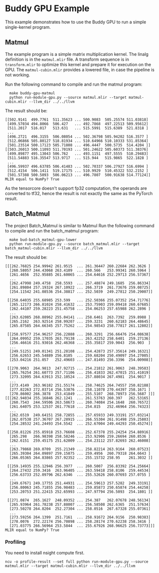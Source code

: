 # Buddy GPU Example
This example demonstrates how to use the Buddy GPU to run a simple single-kernel program.

## Matmul
The example program is a simple matrix multiplication kernel. The linalg definition is in the `matmul.mlir` file. 
A transform sequence is in `transform.mlir` to optimize this kernel and prepare it for execution on the GPU.
The `matmul-cubin.mlir` provides a lowered file, in case the pipeline is not working.

Run the following command to compile and run the matmul program:
```
  make buddy-gpu-matmul
  python run-module-gpu.py --source matmul.mlir --target matmul-cubin.mlir --llvm_dir ../../llvm
```

The result should be:
```
[[502.9141  499.7761  511.35623 ... 500.9083  505.25574 511.03818]
 [499.57034 494.8066  506.427   ... 492.7868  497.22513 509.95612]
 [511.2017  516.017   513.631   ... 515.5991  515.6389  521.8318 ]
 ...
 [496.2721  496.3155  506.08054 ... 502.36798 505.94202 516.3577 ]
 [512.06866 505.80127 518.81934 ... 510.64966 510.10333 531.85364]
 [501.23514 500.17123 505.71808 ... 496.4447  500.5735  514.4204 ]]
[[503.26013 500.11093 511.70193 ... 501.24622 505.60373 511.38376]
 [499.89877 495.13043 506.762   ... 493.1151  497.5555  510.29483]
 [511.54883 516.35547 513.9717  ... 515.944   515.9865  522.1828 ]
 ...
 [496.59937 496.63785 506.41483 ... 502.70337 506.27927 516.6994 ]
 [512.4154  506.1411  519.17175 ... 510.9929  510.45322 532.2152 ]
 [501.57388 500.5093  506.06213 ... 496.7807  500.91638 514.77124]]
MLIR equal to NumPy? True
```

As the tensorcore doesn't support fp32 computation, the operands are converted to tf32, hence the result is not exactly the same as the PyTorch result. 

## Batch_Matmul
The project Batch_Matmul is similar to Matmul
Run the following command to compile and run the batch_matmul program:
```
  make bud-batch_matmul-gpu-lower
  python run-module-gpu.py --source batch_matmul.mlir --target batch_matmul-cubin.mlir --llvm_dir ../../llvm
```
The result should be:
```
[[[262.76825 254.99942 261.9515  ... 261.36447 260.22684 262.3626 ]
  [260.58057 244.43068 263.4109  ... 260.566   253.99341 260.5964 ]
  [261.4656  252.95885 261.60065 ... 254.64616 252.29713 256.57367]
  ...
  [262.47998 249.4758  258.5593  ... 257.48874 249.1685  256.86334]
  [261.89804 257.19324 267.10922 ... 266.3719  261.73676 259.08725]
  [254.11542 241.08536 254.38817 ... 252.5039  249.27812 250.29007]]

 [[258.64035 255.68985 253.599   ... 252.50366 255.07352 254.71776]
  [265.12173 266.81024 258.41632 ... 253.75903 259.09418 260.67685]
  [262.44107 259.28223 251.45758 ... 254.06253 257.65988 262.2896 ]
  ...
  [263.62085 268.88962 255.04141 ... 258.6461  263.7392  259.8988 ]
  [265.2162  263.92514 258.99207 ... 259.3231  260.62183 264.48645]
  [265.87585 264.66345 257.75262 ... 254.98543 258.77817 261.12802]]

 [[258.97577 254.96257 256.22888 ... 260.3291  256.66476 254.08638]
  [264.09952 259.17035 263.79138 ... 263.42252 258.6401  259.27136]
  [256.46616 251.93016 262.46368 ... 255.35817 259.9043  256.903  ]
  ...
  [249.51251 249.01341 251.28108 ... 254.42873 257.35614 249.16321]
  [256.62653 245.54889 256.8105  ... 259.68204 250.49097 254.27005]
  [253.04216 251.057   252.49603 ... 247.81493 256.3396  254.00908]]

 [[270.9063  264.9813  247.92715 ... 254.21812 261.9063  248.39583]
  [265.76254 261.60773 257.71106 ... 256.41833 262.47015 251.41019]
  [273.32095 264.63913 252.10524 ... 257.88034 267.4981  254.9017 ]
  ...
  [273.4149  263.96182 251.55174 ... 258.74625 264.74557 250.82188]
  [277.82263 272.03714 256.53876 ... 258.11078 270.44397 258.1671 ]
  [270.86002 266.3878  253.41849 ... 255.5107  268.78973 256.5687 ]]]
[[[262.94034 255.16846 262.1241  ... 261.53763 260.397   262.53165]
  [260.7543  244.59506 263.58673 ... 260.74084 254.1648  260.76572]
  [261.64075 253.12537 261.77618 ... 254.815   252.46964 256.74323]
  ...
  [262.6519  249.64151 258.72855 ... 257.65933 249.33191 257.03214]
  [262.07538 257.36707 267.28915 ... 266.55304 261.91498 259.25803]
  [254.28532 241.24493 254.5542  ... 252.67004 249.44293 250.45274]]

 [[258.81226 255.85918 253.76608 ... 252.67378 255.24254 254.88916]
  [265.298   266.98398 258.58246 ... 253.92906 259.26694 260.8536 ]
  [262.6151  259.45175 251.62009 ... 254.23112 257.82693 262.46008]
  ...
  [263.79868 269.0709  255.21349 ... 258.82214 263.9164  260.07523]
  [265.39304 264.09897 259.15875 ... 259.4956  260.79318 264.6643 ]
  [266.05365 264.83865 257.92352 ... 255.15732 258.95    261.3032 ]]

 [[259.14935 255.12946 256.3977  ... 260.5007  256.83392 254.25664]
  [264.27432 259.3416  263.96405 ... 263.59418 258.8106  259.44534]
  [256.63733 252.09796 262.6346  ... 255.52626 260.07693 257.0755 ]
  ...
  [249.67671 249.17755 251.44931 ... 254.59613 257.5282  249.33191]
  [256.80063 245.71855 256.98483 ... 259.85873 250.65874 254.44258]
  [253.20753 251.22415 252.65993 ... 247.97794 256.5093  254.1801 ]]

 [[271.0874  265.1627  248.09352 ... 254.387   262.07678 248.56134]
  [265.93964 261.78238 257.88007 ... 256.58508 262.6365  251.57634]
  [273.50278 264.8204  252.27304 ... 258.0516  267.67328 255.07361]
  ...
  [273.59256 264.1399  251.7161  ... 258.91672 264.9156  250.98383]
  [278.0076  272.22174 256.70898 ... 258.28174 270.62238 258.3416 ]
  [271.03775 266.56964 253.5844  ... 255.67926 268.96625 256.73773]]]
MLIR equal to NumPy? True
```

### Profiling
You need to install nsight compute first.
```
ncu -o profile-result --set full python run-module-gpu.py --source matmul.mlir --target matmul-cubin.mlir --llvm_dir ../../llvm
```